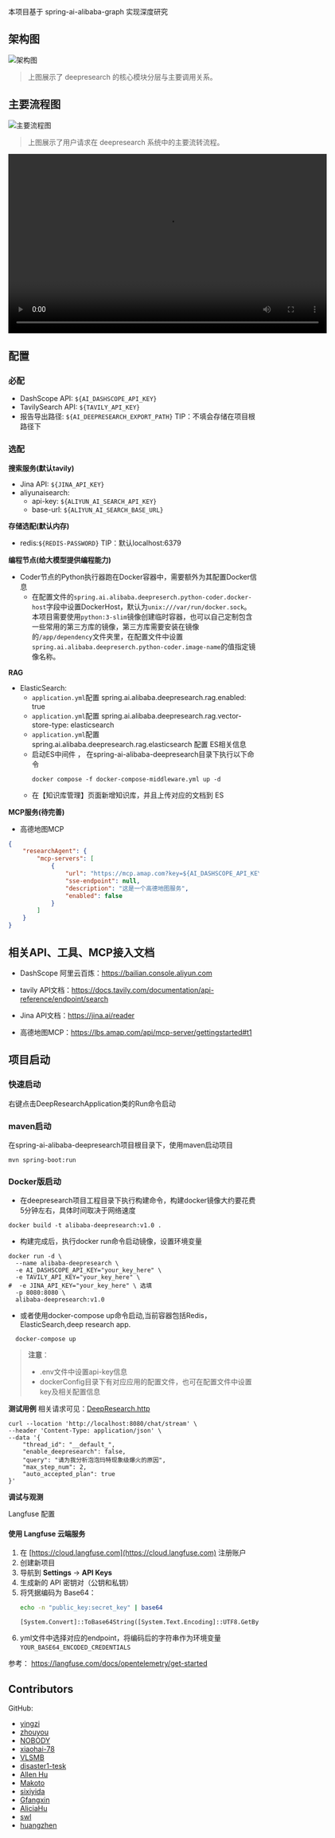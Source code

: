 本项目基于 spring-ai-alibaba-graph 实现深度研究

## 架构图

![架构图](../docs/imgs/deepresearch-workflow.png)

> 上图展示了 deepresearch 的核心模块分层与主要调用关系。

## 主要流程图

![主要流程图](../docs/imgs/202506302113562.png)

> 上图展示了用户请求在 deepresearch 系统中的主要流转流程。

<video width="640" height="360" controls>
<source src="../deepresearh-display.mp4" type="video/mp4">
</video>


## 配置

### 必配

- DashScope API: `${AI_DASHSCOPE_API_KEY}`
- TavilySearch API: `${TAVILY_API_KEY}`
- 报告导出路径: `${AI_DEEPRESEARCH_EXPORT_PATH}`
  TIP：不填会存储在项目根路径下

### 选配

**搜索服务(默认tavily)**

- Jina API: `${JINA_API_KEY}`
- aliyunaisearch:
  - api-key: `${ALIYUN_AI_SEARCH_API_KEY}`
  - base-url: `${ALIYUN_AI_SEARCH_BASE_URL}`

**存储选配(默认内存)** 

- redis:`${REDIS-PASSWORD}`
  TIP：默认localhost:6379

**编程节点(给大模型提供编程能力)**

- Coder节点的Python执行器跑在Docker容器中，需要额外为其配置Docker信息
  - 在配置文件的`spring.ai.alibaba.deepreserch.python-coder.docker-host`字段中设置DockerHost，默认为`unix:///var/run/docker.sock`。
  本项目需要使用`python:3-slim`镜像创建临时容器，也可以自己定制包含一些常用的第三方库的镜像，第三方库需要安装在镜像的`/app/dependency`文件夹里，在配置文件中设置`spring.ai.alibaba.deepreserch.python-coder.image-name`的值指定镜像名称。

**RAG**

- ElasticSearch: 
    - `application.yml`配置 spring.ai.alibaba.deepresearch.rag.enabled: true
    - `application.yml`配置 spring.ai.alibaba.deepresearch.rag.vector-store-type: elasticsearch
    - `application.yml`配置 spring.ai.alibaba.deepresearch.rag.elasticsearch 配置 ES相关信息
    - 启动ES中间件 ， 在spring-ai-alibaba-deepresearch目录下执行以下命令
        ```shell
        docker compose -f docker-compose-middleware.yml up -d
        ```
    - 在【知识库管理】页面新增知识库，并且上传对应的文档到 ES

**MCP服务(待完善)**

- 高德地图MCP

```json
{
    "researchAgent": {
        "mcp-servers": [
            {
                "url": "https://mcp.amap.com?key=${AI_DASHSCOPE_API_KEY}",
                "sse-endpoint": null,
                "description": "这是一个高德地图服务",
                "enabled": false
            }
        ]
    }
} 
```



## 相关API、工具、MCP接入文档

- DashScope 阿里云百炼：https://bailian.console.aliyun.com

- tavily API文档：https://docs.tavily.com/documentation/api-reference/endpoint/search
- Jina API文档：https://jina.ai/reader
- 高德地图MCP：https://lbs.amap.com/api/mcp-server/gettingstarted#t1



## 项目启动
### 快速启动
右键点击DeepResearchApplication类的Run命令启动

### maven启动
在spring-ai-alibaba-deepresearch项目根目录下，使用maven启动项目
```angular2html
mvn spring-boot:run
```


### Docker版启动
- 在deepresearch项目工程目录下执行构建命令，构建docker镜像大约要花费5分钟左右，具体时间取决于网络速度
```shell
docker build -t alibaba-deepresearch:v1.0 . 
```
- 构建完成后，执行docker run命令启动镜像，设置环境变量
```shell
docker run -d \
  --name alibaba-deepresearch \
  -e AI_DASHSCOPE_API_KEY="your_key_here" \
  -e TAVILY_API_KEY="your_key_here" \
#  -e JINA_API_KEY="your_key_here" \ 选填
  -p 8080:8080 \
  alibaba-deepresearch:v1.0
```
- 或者使用docker-compose up命令启动,当前容器包括Redis，ElasticSearch,deep research app.
```shell
  docker-compose up
```
> **注意**：
> - .env文件中设置api-key信息
> - dockerConfig目录下有对应应用的配置文件，也可在配置文件中设置key及相关配置信息

**测试用例**
相关请求可见：[DeepResearch.http](DeepResearch.http)

```curl
curl --location 'http://localhost:8080/chat/stream' \
--header 'Content-Type: application/json' \
--data '{
    "thread_id": "__default_",
    "enable_deepresearch": false,
    "query": "请为我分析泡泡玛特现象级爆火的原因",
    "max_step_num": 2,
    "auto_accepted_plan": true
}'
```

**调试与观测**

Langfuse 配置

#### 使用 Langfuse 云端服务
1. 在 [https://cloud.langfuse.com](https://cloud.langfuse.com) 注册账户
2. 创建新项目
3. 导航到 **Settings** → **API Keys**
4. 生成新的 API 密钥对（公钥和私钥）
5. 将凭据编码为 Base64：
   ```bash
   echo -n "public_key:secret_key" | base64
   ``` 
   ```Windows PowerShell
   [System.Convert]::ToBase64String([System.Text.Encoding]::UTF8.GetBytes("public_key:secret_key"))
   ```
6. yml文件中选择对应的endpoint，将编码后的字符串作为环境变量 `YOUR_BASE64_ENCODED_CREDENTIALS`

参考： https://langfuse.com/docs/opentelemetry/get-started

## Contributors

GitHub:
- [yingzi](https://github.com/GTyingzi)
- [zhouyou](https://github.com/zhouyou9505)
- [NOBODY](https://github.com/SCMRCORE)
- [xiaohai-78](https://github.com/xiaohai-78)
- [VLSMB](https://github.com/VLSMB)
- [disaster1-tesk](https://github.com/disaster1-tesk)
- [Allen Hu](https://github.com/big-mouth-cn)
- [Makoto](https://github.com/zxuexingzhijie)
- [sixiyida](https://github.com/sixiyida)
- [Gfangxin](https://github.com/Gfangxin)
- [AliciaHu](https://github.com/AliciaHu)
- [swl](https://github.com/hbsjz-swl)
- [huangzhen](https://github.com/james-huangzhen)
